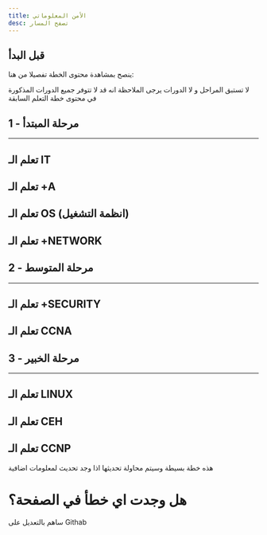 ```yaml
---
title: الأمن المعلوماتي
desc: تصفح المسار
---
```

## قبل البدأ

ينصح بمشاهدة محتوى الخطة تفصيلا من هنا:

<MapLearn></MapLearn>

<Alert>
  لا تستبق المراحل و لا الدورات
</Alert>

<Note>
  يرجى الملاحظة انه قد لا تتوفر جميع الدورات المذكورة في محتوى خطة التعلم السابقة 
</Note>

## 1 - مرحلة المبتدأ
<hr>

## تعلم الـ IT

<It></It>

## تعلم الـ +A

<Aplus></Aplus>

## تعلم الـ OS (انظمة التشغيل)

<Op></Op>

## تعلم الـ +NETWORK

<Network></Network>

## 2 - مرحلة المتوسط
<hr>

## تعلم الـ +SECURITY

<Security></Security>

## تعلم الـ CCNA

<Ccna></Ccna>

## 3 - مرحلة الخبير
<hr>

## تعلم الـ LINUX

<Linux></Linux>

## تعلم الـ CEH

<Ceh></Ceh>

## تعلم الـ CCNP

<Ccnp></Ccnp>

<Note>
  هذه خطة بسيطة وسيتم محاولة تحديثها اذا وجد تحديث لمعلومات اضافية
</Note>
<!-- ## تعلم الـ PYTHON -->

<ToLink link="https://github.com/marj3i/marj3i.github.io/blob/main/content/information-security/learn-is.md">

# هل وجدت اي خطأ في الصفحة؟
ساهم بالتعديل على Githab

</ToLink>